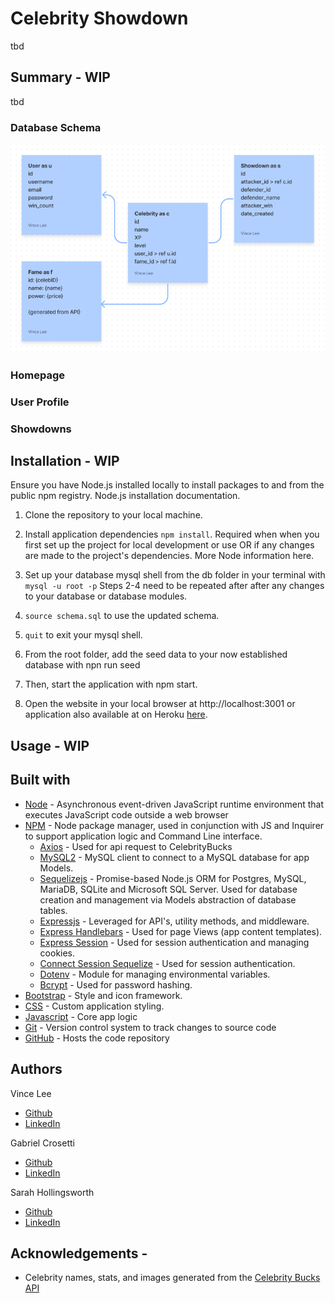 # Celebrity Showdown
tbd

## Summary - WIP
tbd

### Database Schema
![Image celebshowdown_db database, underlying table relationships](./public/img/celebshowdown_db_schema.png)

### Homepage

### User Profile

### Showdowns


## Installation - WIP
Ensure you have Node.js installed locally to install packages to and from the public npm registry. Node.js installation documentation.

1. Clone the repository to your local machine.

2. Install application dependencies `npm install`.
Required when when you first set up the project for local development or use OR if any changes are made to the project's dependencies. More Node information here.

3. Set up your database mysql shell from the db folder in your terminal with `mysql -u root -p` Steps 2-4 need to be repeated after after any changes to your database or database modules.

4. `source schema.sql` to use the updated schema.

5. `quit` to exit your mysql shell.

6. From the root folder, add the seed data to your now established database with npn run seed

7. Then, start the application with npm start. 

8. Open the website in your local browser at http://localhost:3001 or application also available at on Heroku [here]().

## Usage - WIP


## Built with
* [Node](https://nodejs.org/en/) - Asynchronous event-driven JavaScript runtime environment that executes JavaScript code outside a web browser
* [NPM](https://www.npmjs.com/) - Node package manager, used in conjunction with JS and Inquirer to support application logic and Command Line interface.
  * [Axios](https://www.npmjs.com/package/axios) - Used for api request to CelebrityBucks
  * [MySQL2](https://www.npmjs.com/package/mysql2) - MySQL client to connect to a MySQL database for app Models.
  * [Sequelizejs](https://sequelize.org/) -  Promise-based Node.js ORM for Postgres, MySQL, MariaDB, SQLite and Microsoft SQL Server. Used for database creation and management via Models abstraction of database tables.
  * [Expressjs](https://expressjs.com/) - Leveraged for API's, utility methods, and middleware.
  * [Express Handlebars](https://www.npmjs.com/package/express-handlebars) - Used for page Views (app content templates).
  * [Express Session](https://www.npmjs.com/package/express-session) - Used for session authentication and managing cookies.
  * [Connect Session Sequelize](https://www.npmjs.com/package/connect-session-sequelize) - Used for session authentication.
  * [Dotenv](https://www.npmjs.com/package/dotenv) - Module for managing environmental variables.
  * [Bcrypt](https://www.npmjs.com/package/bcrypt) - Used for password hashing.
* [Bootstrap](https://getbootstrap.com/docs/5.0/getting-started/introduction/) - Style and icon framework.
* [CSS](https://devdocs.io/css/) - Custom application styling.
* [Javascript](https://developer.mozilla.org/en-US/docs/Web/javascript) - Core app logic
* [Git](https://git-scm.com/doc) - Version control system to track changes to source code
* [GitHub](https://docs.github.com/en) - Hosts the code repository

## Authors
Vince Lee
* [Github](https://github.com/StarryBlue7)
* [LinkedIn](https://www.linkedin.com/in/vince-lee/)

Gabriel Crosetti
* [Github](https://github.com/gabrielcrosetti)
* [LinkedIn](https://www.linkedin.com/in/gabriel-crosetti/)

Sarah Hollingsworth
* [Github](https://github.com/sahhollingsworth)
* [LinkedIn](https://www.linkedin.com/in/sarahhollingsworth/)

## Acknowledgements -
* Celebrity names, stats, and images generated from the [Celebrity Bucks API](https://rapidapi.com/brianiswu/api/celebrity-bucks/details) 

